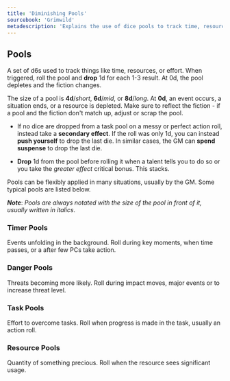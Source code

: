 ```yaml
---
title: 'Diminishing Pools'
sourcebook: 'Grimwild'
metadescription: 'Explains the use of dice pools to track time, resources, danger, and progress in the Moxie system, including how pools deplete and affect gameplay.'
---
```


## Pools

A set of d6s used to track things like time, resources, or effort. When triggered, roll the pool and **drop** 1d for each 1-3 result. At 0d, the pool depletes and the fiction changes.

The size of a pool is **4d**/_short_, **6d**/_mid_, or **8d**/_long_. At **0d**, an event occurs, a situation ends, or a resource is depleted. Make sure to reflect the fiction - if a pool and the fiction don't match up, adjust or scrap the pool.

- If no dice are dropped from a task pool on a messy or perfect action roll, instead take a **secondary effect**. If the roll was only 1d, you can instead **push yourself** to drop the last die. In similar cases, the GM can **spend suspense** to drop the last die.

- **Drop** 1d from the pool before rolling it when a talent tells you to do so or you take the _greater effect_ critical bonus. This stacks.

Pools can be flexibly applied in many situations, usually by the GM. Some typical pools are listed below.

**_Note_**: _Pools are always notated with the size of the pool in front of it, usually written in italics_.

### Timer Pools

Events unfolding in the background. Roll during key moments, when time passes, or a after few PCs take action.

### Danger Pools

Threats becoming more likely. Roll during impact moves, major events or to increase threat level.

### Task Pools

Effort to overcome tasks. Roll when progress is made in the task, usually an action roll.

### Resource Pools

Quantity of something precious. Roll when the resource sees significant usage.
